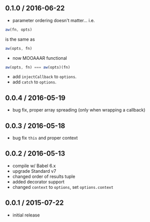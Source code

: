 0.1.0 / 2016-06-22
------------------
- parameter ordering doesn't matter... i.e.

```js
aw(fn, opts)
```

is the same as

```js
aw(opts, fn)
```

- now MOOAAAR functional

```js
aw(opts, fn) === aw(opts)(fn)
```

- add `injectCallback` to `options`.
- add `catch` to `options`.



0.0.4 / 2016-05-19
------------------
- bug fix, proper array spreading (only when wrapping a callback)

0.0.3 / 2016-05-18
------------------
- bug fix `this` and proper context

0.0.2 / 2016-05-13
------------------
- compile w/ Babel 6.x
- upgrade Standard v7
- changed order of results tuple
- added decorator support
- changed `context` to `options`, set `options.context`

0.0.1 / 2015-07-22
------------------
- initial release
